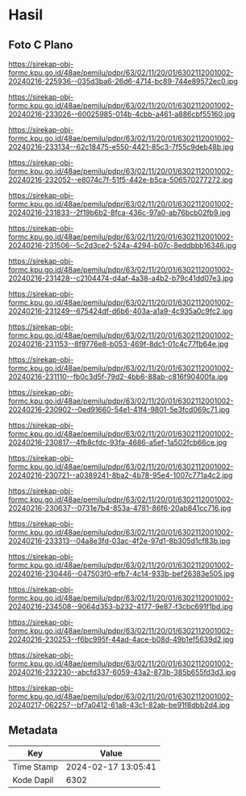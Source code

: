 # Hasil

## Foto C Plano

https://sirekap-obj-formc.kpu.go.id/48ae/pemilu/pdpr/63/02/11/20/01/6302112001002-20240216-225936--035d3ba6-26d6-4714-bc89-744e89572ec0.jpg

https://sirekap-obj-formc.kpu.go.id/48ae/pemilu/pdpr/63/02/11/20/01/6302112001002-20240216-233026--60025985-014b-4cbb-a461-a886cbf55160.jpg

https://sirekap-obj-formc.kpu.go.id/48ae/pemilu/pdpr/63/02/11/20/01/6302112001002-20240216-233134--62c18475-e550-4421-85c3-7f55c9deb48b.jpg

https://sirekap-obj-formc.kpu.go.id/48ae/pemilu/pdpr/63/02/11/20/01/6302112001002-20240216-232052--e8074c7f-51f5-442e-b5ca-506570277272.jpg

https://sirekap-obj-formc.kpu.go.id/48ae/pemilu/pdpr/63/02/11/20/01/6302112001002-20240216-231833--2f19b6b2-8fca-436c-97a0-ab76bcb02fb9.jpg

https://sirekap-obj-formc.kpu.go.id/48ae/pemilu/pdpr/63/02/11/20/01/6302112001002-20240216-231506--5c2d3ce2-524a-4294-b07c-8eddbbb16346.jpg

https://sirekap-obj-formc.kpu.go.id/48ae/pemilu/pdpr/63/02/11/20/01/6302112001002-20240216-231428--c2104474-d4af-4a38-a4b2-b79c41dd07e3.jpg

https://sirekap-obj-formc.kpu.go.id/48ae/pemilu/pdpr/63/02/11/20/01/6302112001002-20240216-231249--675424df-d6b6-403a-a1a9-4c935a0c9fc2.jpg

https://sirekap-obj-formc.kpu.go.id/48ae/pemilu/pdpr/63/02/11/20/01/6302112001002-20240216-231153--8f9776e8-b053-469f-8dc1-01c4c77fb64e.jpg

https://sirekap-obj-formc.kpu.go.id/48ae/pemilu/pdpr/63/02/11/20/01/6302112001002-20240216-231110--fb0c3d5f-79d2-4bb6-88ab-c816f90400fa.jpg

https://sirekap-obj-formc.kpu.go.id/48ae/pemilu/pdpr/63/02/11/20/01/6302112001002-20240216-230902--0ed91660-54e1-41f4-9801-5e3fcd069c71.jpg

https://sirekap-obj-formc.kpu.go.id/48ae/pemilu/pdpr/63/02/11/20/01/6302112001002-20240216-230817--4fb8cfdc-93fa-4686-a5ef-1a502fcb66ce.jpg

https://sirekap-obj-formc.kpu.go.id/48ae/pemilu/pdpr/63/02/11/20/01/6302112001002-20240216-230721--a0389241-8ba2-4b78-95e4-1007c771a4c2.jpg

https://sirekap-obj-formc.kpu.go.id/48ae/pemilu/pdpr/63/02/11/20/01/6302112001002-20240216-230637--0731e7b4-853a-4781-86f6-20ab841cc716.jpg

https://sirekap-obj-formc.kpu.go.id/48ae/pemilu/pdpr/63/02/11/20/01/6302112001002-20240216-233313--04a8e3fd-03ac-4f2e-97d1-8b305d1cf83b.jpg

https://sirekap-obj-formc.kpu.go.id/48ae/pemilu/pdpr/63/02/11/20/01/6302112001002-20240216-230446--047503f0-efb7-4c14-933b-bef26383e505.jpg

https://sirekap-obj-formc.kpu.go.id/48ae/pemilu/pdpr/63/02/11/20/01/6302112001002-20240216-234508--9064d353-b232-4177-9e87-f3cbc691f1bd.jpg

https://sirekap-obj-formc.kpu.go.id/48ae/pemilu/pdpr/63/02/11/20/01/6302112001002-20240216-230253--f6bc995f-44ad-4ace-b08d-49b1ef5639d2.jpg

https://sirekap-obj-formc.kpu.go.id/48ae/pemilu/pdpr/63/02/11/20/01/6302112001002-20240216-232230--abcfd337-6059-43a2-873b-385b655fd3d3.jpg

https://sirekap-obj-formc.kpu.go.id/48ae/pemilu/pdpr/63/02/11/20/01/6302112001002-20240217-062257--bf7a0412-61a8-43c1-82ab-be91f8dbb2d4.jpg


## Metadata

| Key        | Value               |
| ---------- | ------------------- |
| Time Stamp | 2024-02-17 13:05:41 |
| Kode Dapil | 6302                |



